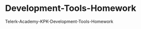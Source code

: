 Development-Tools-Homework
==========================

Telerk-Academy-KPK-Development-Tools-Homework
